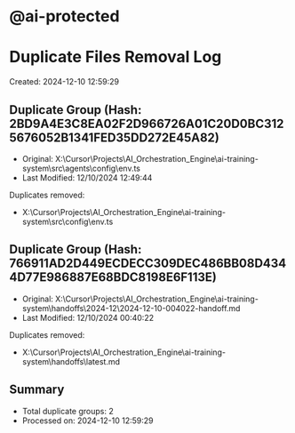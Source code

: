 # @ai-protected
# Duplicate Files Removal Log
Created: 2024-12-10 12:59:29

## Duplicate Group (Hash: 2BD9A4E3C8EA02F2D966726A01C20D0BC3125676052B1341FED35DD272E45A82)
- Original: X:\Cursor\Projects\AI_Orchestration_Engine\ai-training-system\src\agents\config\env.ts
- Last Modified: 12/10/2024 12:49:44

Duplicates removed:
- X:\Cursor\Projects\AI_Orchestration_Engine\ai-training-system\src\config\env.ts

## Duplicate Group (Hash: 766911AD2D449ECDECC309DEC486BB08D4344D77E986887E68BDC8198E6F113E)
- Original: X:\Cursor\Projects\AI_Orchestration_Engine\ai-training-system\handoffs\2024-12\2024-12-10-004022-handoff.md
- Last Modified: 12/10/2024 00:40:22

Duplicates removed:
- X:\Cursor\Projects\AI_Orchestration_Engine\ai-training-system\handoffs\latest.md


## Summary
- Total duplicate groups: 2
- Processed on: 2024-12-10 12:59:29
